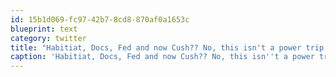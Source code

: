 ```yaml
---
id: 15b1d069-fc97-42b7-8cd8-870af0a1653c
blueprint: text
category: twitter
title: "Habitiat, Docs, Fed and now Cush?? No, this isn't a power trip at all. http://tinyurl.com/34ntp8t #jackassInspector"
caption: 'Habitiat, Docs, Fed and now Cush?? No, this isn''t a power trip at all. http://tinyurl.com/34ntp8t <span class="hashtag hashtag_local">#<a href="http://tweettemp.darylchymko.ca/?tag=jackassinspector">jackassInspector</a>'
---
```

